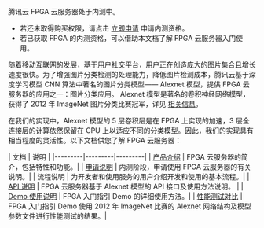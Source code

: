 腾讯云 FPGA 云服务器处于内测中。
- 若还未取得购买权限，请点击 [立即申请](https://cloud.tencent.com/act/apply/fpga) 申请内测资格。
- 若已获取 FPGA 的内测资格，可以借助本文档了解 FPGA 云服务器入门使用。

随着移动互联网的发展，基于用户社交平台，用户正在创造庞大的图片集合且增长速度很快。为了增强图片分类检测的处理能力，降低图片检测成本，腾讯云基于深度学习模型 CNN 算法中著名的图片分类模型—— Alexnet 模型，提供 FPGA 云服务器的应用之一：图片分类应用。
Alexnet 模型是著名的卷积神经网络模型，获得了 2012 年 ImageNet 图片分类比赛冠军，详见 [相关信息](https://papers.nips.cc/paper/4824-imagenet-classification-with-deep-convolutional-neural-networks.pdf)。

在我们的实现中，Alexnet 模型的 5 层卷积层是在 FPGA 上实现的加速，3 层全连接层的计算依然保留在 CPU 上以适应不同的分类模型。因此，我们的实现具有相当程度的灵活性。以下文档供您了解 FPGA 云服务器：

| 文档 | 说明 | 
|---------|---------|---------|
| [产品介绍](https://cloud.tencent.com/document/product/565/10418) | FPGA 云服务器的简介，包括特性和功能。|
| [申请说明](https://cloud.tencent.com/document/product/565/10448) | 内测阶段，申请使用 FPGA 云服务器的有关说明。|
| 流程说明 | 为开发者和使用服务的用户介绍开发和使用的基本流程。|
|  [API 说明](https://cloud.tencent.com/document/product/565/8221) |  FPGA 云服务器基于 Alexnet 模型的 API 接口及使用方法说明。 |
| [Demo 使用说明](https://cloud.tencent.com/document/product/565/8222) | FPGA 入门指引 Demo 的详细使用方法。|
| [性能测试对比](https://cloud.tencent.com/document/product/565/8223) | FPGA 入门指引 Demo 使用 2012 年 ImageNet 比赛的 Alexnet 网络结构及模型参数文件进行性能测试的结果。|
